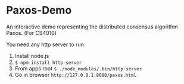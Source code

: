 Paxos-Demo
==========

An interactive demo representing the distributed consensus algorithm Paxos. (For CS4010)

You need any http server to run.
1. Install node.js 
2. ``$ npm install http-server``
3. From apps root ``$ ./node_modules/.bin/http-server``
4. Go in browser ``http://127.0.0.1:8080/paxos.html``
